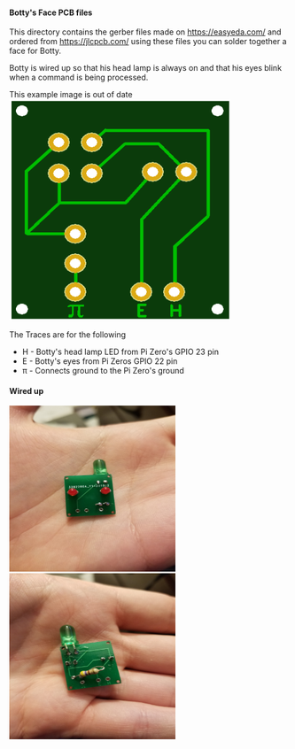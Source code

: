 #### Botty's Face PCB files
This directory contains the gerber files made on https://easyeda.com/ 
and ordered from https://jlcpcb.com/ using these files you can solder together a face for Botty. 

Botty is wired up so that his head lamp is always on and that his eyes blink when a command
is being processed.

This example image is out of date
<img src="BottyFacePCB.png" width="400" height="400">

The Traces are for the following
* H - Botty's head lamp LED from Pi Zero's GPIO 23 pin
* E - Botty's eyes from Pi Zeros GPIO 22 pin
* π - Connects ground to the Pi Zero's ground

#### Wired up
<img src="BottyFacePCBFront.jpg" width="300" height="300">
<img src="BottyFacePCBBack.jpg" width="300" height="300">
